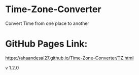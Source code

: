 # Time-Zone-Converter
Convert Time from one place to another 


# GitHub Pages Link:
https://ahaandesai27.github.io/Time-Zone-Converter/TZ.html


v 1.2.0
